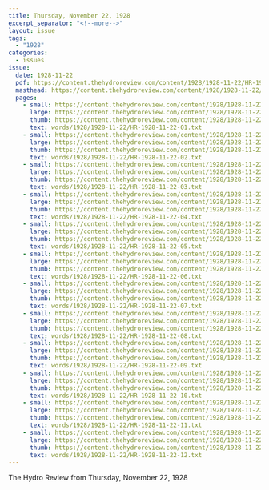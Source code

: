 ```yaml
---
title: Thursday, November 22, 1928
excerpt_separator: "<!--more-->"
layout: issue
tags:
  - "1928"
categories:
  - issues
issue:
  date: 1928-11-22
  pdf: https://content.thehydroreview.com/content/1928/1928-11-22/HR-1928-11-22.pdf
  masthead: https://content.thehydroreview.com/content/1928/1928-11-22/masthead/HR-1928-11-22.jpg
  pages:
    - small: https://content.thehydroreview.com/content/1928/1928-11-22/small/HR-1928-11-22-01.jpg
      large: https://content.thehydroreview.com/content/1928/1928-11-22/large/HR-1928-11-22-01.jpg
      thumb: https://content.thehydroreview.com/content/1928/1928-11-22/thumbnails/HR-1928-11-22-01.jpg
      text: words/1928/1928-11-22/HR-1928-11-22-01.txt
    - small: https://content.thehydroreview.com/content/1928/1928-11-22/small/HR-1928-11-22-02.jpg
      large: https://content.thehydroreview.com/content/1928/1928-11-22/large/HR-1928-11-22-02.jpg
      thumb: https://content.thehydroreview.com/content/1928/1928-11-22/thumbnails/HR-1928-11-22-02.jpg
      text: words/1928/1928-11-22/HR-1928-11-22-02.txt
    - small: https://content.thehydroreview.com/content/1928/1928-11-22/small/HR-1928-11-22-03.jpg
      large: https://content.thehydroreview.com/content/1928/1928-11-22/large/HR-1928-11-22-03.jpg
      thumb: https://content.thehydroreview.com/content/1928/1928-11-22/thumbnails/HR-1928-11-22-03.jpg
      text: words/1928/1928-11-22/HR-1928-11-22-03.txt
    - small: https://content.thehydroreview.com/content/1928/1928-11-22/small/HR-1928-11-22-04.jpg
      large: https://content.thehydroreview.com/content/1928/1928-11-22/large/HR-1928-11-22-04.jpg
      thumb: https://content.thehydroreview.com/content/1928/1928-11-22/thumbnails/HR-1928-11-22-04.jpg
      text: words/1928/1928-11-22/HR-1928-11-22-04.txt
    - small: https://content.thehydroreview.com/content/1928/1928-11-22/small/HR-1928-11-22-05.jpg
      large: https://content.thehydroreview.com/content/1928/1928-11-22/large/HR-1928-11-22-05.jpg
      thumb: https://content.thehydroreview.com/content/1928/1928-11-22/thumbnails/HR-1928-11-22-05.jpg
      text: words/1928/1928-11-22/HR-1928-11-22-05.txt
    - small: https://content.thehydroreview.com/content/1928/1928-11-22/small/HR-1928-11-22-06.jpg
      large: https://content.thehydroreview.com/content/1928/1928-11-22/large/HR-1928-11-22-06.jpg
      thumb: https://content.thehydroreview.com/content/1928/1928-11-22/thumbnails/HR-1928-11-22-06.jpg
      text: words/1928/1928-11-22/HR-1928-11-22-06.txt
    - small: https://content.thehydroreview.com/content/1928/1928-11-22/small/HR-1928-11-22-07.jpg
      large: https://content.thehydroreview.com/content/1928/1928-11-22/large/HR-1928-11-22-07.jpg
      thumb: https://content.thehydroreview.com/content/1928/1928-11-22/thumbnails/HR-1928-11-22-07.jpg
      text: words/1928/1928-11-22/HR-1928-11-22-07.txt
    - small: https://content.thehydroreview.com/content/1928/1928-11-22/small/HR-1928-11-22-08.jpg
      large: https://content.thehydroreview.com/content/1928/1928-11-22/large/HR-1928-11-22-08.jpg
      thumb: https://content.thehydroreview.com/content/1928/1928-11-22/thumbnails/HR-1928-11-22-08.jpg
      text: words/1928/1928-11-22/HR-1928-11-22-08.txt
    - small: https://content.thehydroreview.com/content/1928/1928-11-22/small/HR-1928-11-22-09.jpg
      large: https://content.thehydroreview.com/content/1928/1928-11-22/large/HR-1928-11-22-09.jpg
      thumb: https://content.thehydroreview.com/content/1928/1928-11-22/thumbnails/HR-1928-11-22-09.jpg
      text: words/1928/1928-11-22/HR-1928-11-22-09.txt
    - small: https://content.thehydroreview.com/content/1928/1928-11-22/small/HR-1928-11-22-10.jpg
      large: https://content.thehydroreview.com/content/1928/1928-11-22/large/HR-1928-11-22-10.jpg
      thumb: https://content.thehydroreview.com/content/1928/1928-11-22/thumbnails/HR-1928-11-22-10.jpg
      text: words/1928/1928-11-22/HR-1928-11-22-10.txt
    - small: https://content.thehydroreview.com/content/1928/1928-11-22/small/HR-1928-11-22-11.jpg
      large: https://content.thehydroreview.com/content/1928/1928-11-22/large/HR-1928-11-22-11.jpg
      thumb: https://content.thehydroreview.com/content/1928/1928-11-22/thumbnails/HR-1928-11-22-11.jpg
      text: words/1928/1928-11-22/HR-1928-11-22-11.txt
    - small: https://content.thehydroreview.com/content/1928/1928-11-22/small/HR-1928-11-22-12.jpg
      large: https://content.thehydroreview.com/content/1928/1928-11-22/large/HR-1928-11-22-12.jpg
      thumb: https://content.thehydroreview.com/content/1928/1928-11-22/thumbnails/HR-1928-11-22-12.jpg
      text: words/1928/1928-11-22/HR-1928-11-22-12.txt
---
```


The Hydro Review from Thursday, November 22, 1928

<!--more-->


